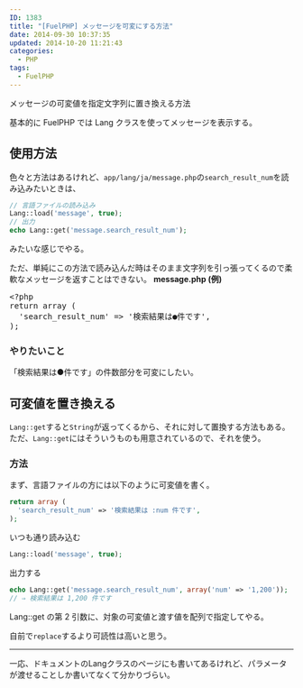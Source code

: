 ```yaml
---
ID: 1383
title: "[FuelPHP] メッセージを可変にする方法"
date: 2014-09-30 10:37:35
updated: 2014-10-20 11:21:43
categories:
  - PHP
tags:
  - FuelPHP
---
```


メッセージの可変値を指定文字列に置き換える方法

<!--more-->

基本的に FuelPHP では Lang クラスを使ってメッセージを表示する。

<h2>使用方法</h2>
色々と方法はあるけれど、<code>app/lang/ja/message.php</code>の<code>search_result_num</code>を読み込みたいときは、

```php
// 言語ファイルの読み込み
Lang::load('message', true);
// 出力
echo Lang::get('message.search_result_num');
```

みたいな感じでやる。

ただ、単純にこの方法で読み込んだ時はそのまま文字列を引っ張ってくるので柔軟なメッセージを返すことはできない。
<b>message.php (例)</b>

<pre class="linenums php">&lt;?php
return array (
  &#039;search_result_num&#039; =&gt; &#039;検索結果は●件です&#039;,
);</pre>

<h3>やりたいこと</h3>
「検索結果は●件です」の件数部分を可変にしたい。

<h2>可変値を置き換える</h2>
<code>Lang::get</code>すると<code>String</code>が返ってくるから、それに対して置換する方法もある。
ただ、<code>Lang::get</code>にはそういうものも用意されているので、それを使う。

<h3>方法</h3>
まず、言語ファイルの方には以下のように可変値を書く。

```php
return array (
  'search_result_num' => '検索結果は :num 件です',
);
```

いつも通り読み込む

```php
Lang::load('message', true);
```

出力する

```php
echo Lang::get('message.search_result_num', array('num' => '1,200'));
// ⇒ 検索結果は 1,200 件です
```

Lang::get の第 2 引数に、対象の可変値と渡す値を配列で指定してやる。

自前で<code>replace</code>するより可読性は高いと思う。

<hr>
一応、ドキュメントのLangクラスのページにも書いてあるけれど、パラメータが渡せることしか書いてなくて分かりづらい。
